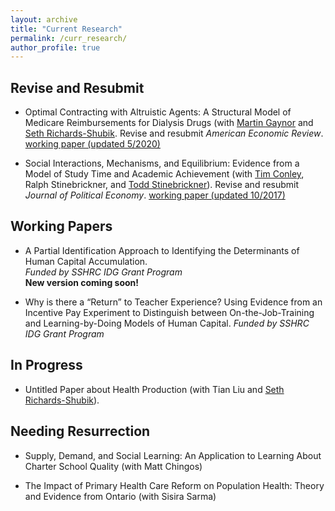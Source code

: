 ```yaml
---
layout: archive
title: "Current Research"
permalink: /curr_research/
author_profile: true
---
```


## Revise and Resubmit

* Optimal Contracting with Altruistic Agents: A Structural Model of Medicare Reimbursements for Dialysis Drugs (with [Martin Gaynor](https://www.andrew.cmu.edu/user/mgaynor/) and [Seth Richards-Shubik](http://www.lehigh.edu/~ser315/). Revise and resubmit *American Economic Review*. [working paper (updated 5/2020)](/files/research/medicare_screening_2020_05.pdf)

 
* Social Interactions, Mechanisms, and Equilibrium: Evidence from a Model of Study Time and Academic Achievement (with [Tim Conley](https://economics.uwo.ca/people/faculty/conley.html), Ralph Stinebrickner, and [Todd Stinebrickner](https://economics.uwo.ca/people/faculty/stinebrickner.html)).
Revise and resubmit *Journal of Political Economy*.
[working paper (updated 10/2017)](/files/research/conley_mehta_stinebrickner_stinebrickner_friendstudy_2017_10_10.pdf)

## Working Papers

* A Partial Identification Approach to Identifying the Determinants of Human Capital Accumulation.  
*Funded by SSHRC IDG Grant Program*  
**New version coming soon!**

* Why is there a “Return” to Teacher Experience? Using Evidence from an Incentive Pay Experiment to Distinguish between On-the-Job-Training and Learning-by-Doing Models of Human Capital. *Funded by SSHRC IDG Grant Program*

## In Progress

* Untitled Paper about Health Production (with Tian Liu and [Seth Richards-Shubik](http://www.lehigh.edu/~ser315)).

## Needing Resurrection

* Supply, Demand, and Social Learning: An Application to Learning About Charter School Quality (with Matt Chingos)

* The Impact of Primary Health Care Reform on Population Health: Theory and Evidence from Ontario (with Sisira Sarma)

